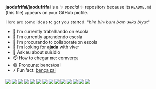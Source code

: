 
**jaodufrifai/jaodufrifai** is a ✨ _special_ ✨ repository because its `README.md` (this file) appears on your GitHub profile.

Here are some ideas to get you started:
"*bim bim bam bam suka blyat*"

- 🔭 I’m currently trabalhando on escola 
- 🌱 I’m currently aprendendo escola
- 👯 I’m procurando to collaborate on escola
- 🤔 I’m looking for **ajuda** with viver
- 💬 Ask eu about suisidio
- 📫 How to chegar me: comverça
- 😄 Pronouns: [bença/pai](https://encrypted-tbn0.gstatic.com/images?q=tbn:ANd9GcSUxUvBHsa0Dprz2urn-mCrkvMPyrorXjL9LGoNNWs&s)
- ⚡ Fun fact: [bença pai](https://encrypted-tbn0.gstatic.com/images?q=tbn:ANd9GcSUxUvBHsa0Dprz2urn-mCrkvMPyrorXjL9LGoNNWs&s)

![](https://encrypted-tbn0.gstatic.com/images?q=tbn:ANd9GcSUxUvBHsa0Dprz2urn-mCrkvMPyrorXjL9LGoNNWs&s) ![](https://encrypted-tbn0.gstatic.com/images?q=tbn:ANd9GcSUxUvBHsa0Dprz2urn-mCrkvMPyrorXjL9LGoNNWs&s) ![](https://encrypted-tbn0.gstatic.com/images?q=tbn:ANd9GcSUxUvBHsa0Dprz2urn-mCrkvMPyrorXjL9LGoNNWs&s) ![](https://encrypted-tbn0.gstatic.com/images?q=tbn:ANd9GcSUxUvBHsa0Dprz2urn-mCrkvMPyrorXjL9LGoNNWs&s) ![](https://encrypted-tbn0.gstatic.com/images?q=tbn:ANd9GcSUxUvBHsa0Dprz2urn-mCrkvMPyrorXjL9LGoNNWs&s) ![](https://encrypted-tbn0.gstatic.com/images?q=tbn:ANd9GcSUxUvBHsa0Dprz2urn-mCrkvMPyrorXjL9LGoNNWs&s)
![](https://encrypted-tbn0.gstatic.com/images?q=tbn:ANd9GcSUxUvBHsa0Dprz2urn-mCrkvMPyrorXjL9LGoNNWs&s) ![](https://encrypted-tbn0.gstatic.com/images?q=tbn:ANd9GcSUxUvBHsa0Dprz2urn-mCrkvMPyrorXjL9LGoNNWs&s) ![](https://encrypted-tbn0.gstatic.com/images?q=tbn:ANd9GcSUxUvBHsa0Dprz2urn-mCrkvMPyrorXjL9LGoNNWs&s) ![](https://encrypted-tbn0.gstatic.com/images?q=tbn:ANd9GcSUxUvBHsa0Dprz2urn-mCrkvMPyrorXjL9LGoNNWs&s) ![](https://encrypted-tbn0.gstatic.com/images?q=tbn:ANd9GcSUxUvBHsa0Dprz2urn-mCrkvMPyrorXjL9LGoNNWs&s) ![](https://encrypted-tbn0.gstatic.com/images?q=tbn:ANd9GcSUxUvBHsa0Dprz2urn-mCrkvMPyrorXjL9LGoNNWs&s) ![](https://encrypted-tbn0.gstatic.com/images?q=tbn:ANd9GcSUxUvBHsa0Dprz2urn-mCrkvMPyrorXjL9LGoNNWs&s) ![](https://encrypted-tbn0.gstatic.com/images?q=tbn:ANd9GcSUxUvBHsa0Dprz2urn-mCrkvMPyrorXjL9LGoNNWs&s)
